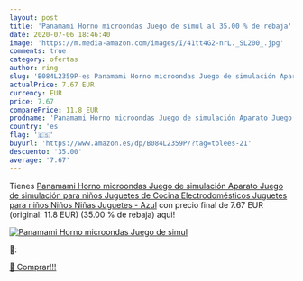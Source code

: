 ```yaml
---
layout: post
title: 'Panamami Horno microondas Juego de simul al 35.00 % de rebaja'
date: 2020-07-06 18:46:40
image: 'https://m.media-amazon.com/images/I/41tt4G2-nrL._SL200_.jpg'
comments: true
category: ofertas
author: ring
slug: 'B084L2359P-es Panamami Horno microondas Juego de simulación Aparato Juego de simulación para niños Juguetes de Cocina Electrodomésticos Juguetes para niños Niños Niñas Juguetes - Azul'
actualPrice: 7.67 EUR
currency: EUR
price: 7.67
comparePrice: 11.8 EUR
prodname: 'Panamami Horno microondas Juego de simulación Aparato Juego de simulación para niños Juguetes de Cocina Electrodomésticos Juguetes para niños Niños Niñas Juguetes - Azul'
country: 'es'
flag: '🇪🇸'
buyurl: 'https://www.amazon.es/dp/B084L2359P/?tag=tolees-21'
descuento: '35.00'
average: '7.67'
---
```


Tienes [Panamami Horno microondas Juego de simulación Aparato Juego de simulación para niños Juguetes de Cocina Electrodomésticos Juguetes para niños Niños Niñas Juguetes - Azul](https://www.amazon.es/dp/B084L2359P/?tag=tolees-21) con precio final de  7.67 EUR (original: 11.8 EUR) (35.00 %  de rebaja) aqui!

[![Panamami Horno microondas Juego de simul](https://m.media-amazon.com/images/I/41tt4G2-nrL._SL200_.jpg)](https://www.amazon.es/dp/B084L2359P/?tag=tolees-21)

🔎:


[🛒 Comprar!!!](https://www.amazon.es/dp/B084L2359P/?tag=tolees-21)
